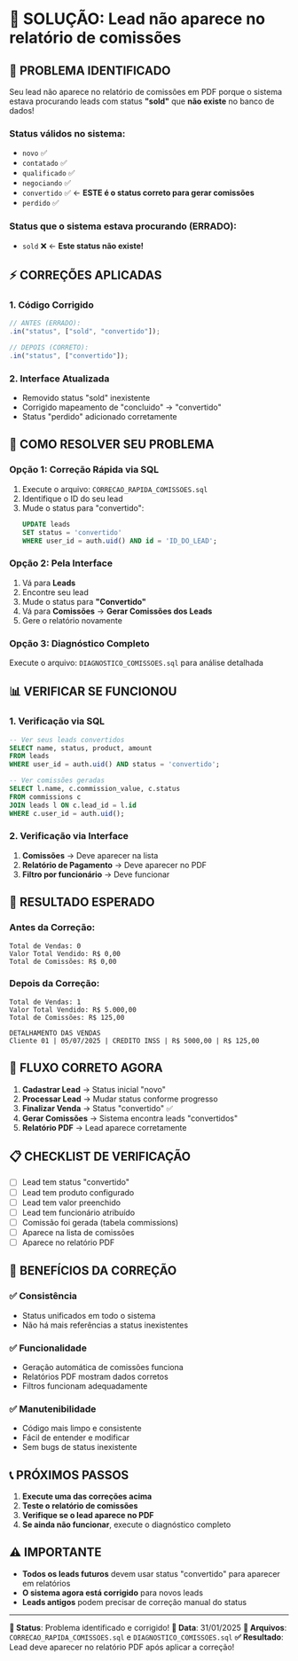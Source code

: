 # 🔧 SOLUÇÃO: Lead não aparece no relatório de comissões

## 🎯 **PROBLEMA IDENTIFICADO**

Seu lead não aparece no relatório de comissões em PDF porque o sistema estava procurando leads com status **"sold"** que **não existe** no banco de dados!

### **Status válidos no sistema:**
- `novo` ✅
- `contatado` ✅
- `qualificado` ✅
- `negociando` ✅
- `convertido` ✅ ← **ESTE é o status correto para gerar comissões**
- `perdido` ✅

### **Status que o sistema estava procurando (ERRADO):**
- `sold` ❌ ← **Este status não existe!**

## ⚡ **CORREÇÕES APLICADAS**

### **1. Código Corrigido**
```typescript
// ANTES (ERRADO):
.in("status", ["sold", "convertido"]);

// DEPOIS (CORRETO):
.in("status", ["convertido"]);
```

### **2. Interface Atualizada**
- Removido status "sold" inexistente
- Corrigido mapeamento de "concluido" → "convertido"
- Status "perdido" adicionado corretamente

## 🔧 **COMO RESOLVER SEU PROBLEMA**

### **Opção 1: Correção Rápida via SQL**
1. Execute o arquivo: `CORRECAO_RAPIDA_COMISSOES.sql`
2. Identifique o ID do seu lead
3. Mude o status para "convertido":
   ```sql
   UPDATE leads 
   SET status = 'convertido'
   WHERE user_id = auth.uid() AND id = 'ID_DO_LEAD';
   ```

### **Opção 2: Pela Interface**
1. Vá para **Leads**
2. Encontre seu lead
3. Mude o status para **"Convertido"**
4. Vá para **Comissões** → **Gerar Comissões dos Leads**
5. Gere o relatório novamente

### **Opção 3: Diagnóstico Completo**
Execute o arquivo: `DIAGNOSTICO_COMISSOES.sql` para análise detalhada

## 📊 **VERIFICAR SE FUNCIONOU**

### **1. Verificação via SQL**
```sql
-- Ver seus leads convertidos
SELECT name, status, product, amount 
FROM leads 
WHERE user_id = auth.uid() AND status = 'convertido';

-- Ver comissões geradas
SELECT l.name, c.commission_value, c.status
FROM commissions c
JOIN leads l ON c.lead_id = l.id
WHERE c.user_id = auth.uid();
```

### **2. Verificação via Interface**
1. **Comissões** → Deve aparecer na lista
2. **Relatório de Pagamento** → Deve aparecer no PDF
3. **Filtro por funcionário** → Deve funcionar

## 🎯 **RESULTADO ESPERADO**

### **Antes da Correção:**
```
Total de Vendas: 0
Valor Total Vendido: R$ 0,00
Total de Comissões: R$ 0,00
```

### **Depois da Correção:**
```
Total de Vendas: 1
Valor Total Vendido: R$ 5.000,00
Total de Comissões: R$ 125,00

DETALHAMENTO DAS VENDAS
Cliente 01 | 05/07/2025 | CREDITO INSS | R$ 5000,00 | R$ 125,00
```

## 🔄 **FLUXO CORRETO AGORA**

1. **Cadastrar Lead** → Status inicial "novo"
2. **Processar Lead** → Mudar status conforme progresso
3. **Finalizar Venda** → Status "convertido" ✅
4. **Gerar Comissões** → Sistema encontra leads "convertidos"
5. **Relatório PDF** → Lead aparece corretamente

## 📋 **CHECKLIST DE VERIFICAÇÃO**

- [ ] Lead tem status "convertido"
- [ ] Lead tem produto configurado
- [ ] Lead tem valor preenchido
- [ ] Lead tem funcionário atribuído
- [ ] Comissão foi gerada (tabela commissions)
- [ ] Aparece na lista de comissões
- [ ] Aparece no relatório PDF

## 🚀 **BENEFÍCIOS DA CORREÇÃO**

### **✅ Consistência**
- Status unificados em todo o sistema
- Não há mais referências a status inexistentes

### **✅ Funcionalidade**
- Geração automática de comissões funciona
- Relatórios PDF mostram dados corretos
- Filtros funcionam adequadamente

### **✅ Manutenibilidade**
- Código mais limpo e consistente
- Fácil de entender e modificar
- Sem bugs de status inexistente

## 📞 **PRÓXIMOS PASSOS**

1. **Execute uma das correções acima**
2. **Teste o relatório de comissões**
3. **Verifique se o lead aparece no PDF**
4. **Se ainda não funcionar**, execute o diagnóstico completo

## ⚠️ **IMPORTANTE**

- **Todos os leads futuros** devem usar status "convertido" para aparecer em relatórios
- **O sistema agora está corrigido** para novos leads
- **Leads antigos** podem precisar de correção manual do status

---

**🎯 Status**: Problema identificado e corrigido!
**📅 Data**: 31/01/2025
**🔧 Arquivos**: `CORRECAO_RAPIDA_COMISSOES.sql` e `DIAGNOSTICO_COMISSOES.sql`
**✅ Resultado**: Lead deve aparecer no relatório PDF após aplicar a correção! 